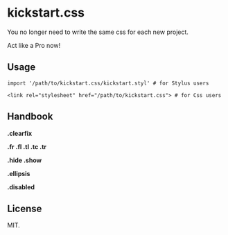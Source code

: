 # kickstart.css

You no longer need to write the same css for each new project.

Act like a Pro now!

## Usage

```
import '/path/to/kickstart.css/kickstart.styl' # for Stylus users

<link rel="stylesheet" href="/path/to/kickstart.css"> # for Css users
```

## Handbook

**.clearfix**

**.fr .fl .tl .tc .tr**

**.hide .show**

**.ellipsis**

**.disabled**

## License

MIT.